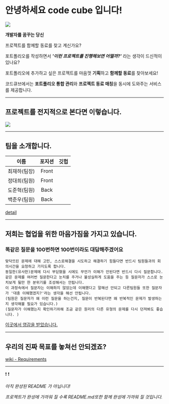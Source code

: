# 안녕하세요 code cube 입니다!

![](https://cdn.discordapp.com/attachments/919772630255534083/920252378769416192/unknown.png)

**개발자를 꿈꾸는 당신**

프로젝트를 함께할 동료를 찾고 계신가요?

포트폴리오를 작성하면서 <i>**'이런 프로젝트를 진행해보면 어떨까?'**</i>  라는 생각이 드신적이 있나요?

포트폴리오에 추가하고 싶은 프로젝트를 마음껏 **기획**하고 **함께할 동료**를 찾아보세요!

코드큐브에서는 **포트폴리오 통합 관리**와 **프로젝트 동료 매칭**을 동시에 도와주는 서비스를 제공합니다.

---

## 프로젝트를 전지적으로 본다면 이렇습니다.

![](https://cdn.discordapp.com/attachments/919772630255534083/920320780972212264/unknown.png)

---

## 팀을 소개합니다.

|이름|포지션|깃헙|
|:---:|:---:|:---:|
|최재하(팀장)|Front||
|정대희(팀원)|Front||
|도준혁(팀원)|Back||
|백준우(팀원)|Back||

[detail](https://github.com/codestates/codecube/wiki/work-log)

---

## 저희는 협업을 위한 마음가짐을 가지고 있습니다.

### 똑같은 질문을 100번하면 100번이라도 대답해주겠어요

```
맞닥뜨린 문제에 대해 고민, 스스로해결을 시도하고 해결하기 힘들다면 반드시 팀원들과의 회의시간을 요청하고 가지도록 합니다.
동일한(유사한)문제에 다시 부딛혔을 시에도 무언가 이해가 안된다면 반드시 다시 질문합니다.
같은 문제를 여러번 질문한다고 눈치를 주거나 불성실하게 도움을 주는 등 질문자가 스스로 눈치보게 될만 한 분위기를 조성해서는 안됩니다.
이 과정속에서 질문자는 이해하지 않았는데 이해했다고 말해선 안되고 다른팀원들 또한 질문자가 '대충 이해했겠지?'라는 생각을 해선 안됩니다.
(팀원은 질문자가 왜 이런 질문을 하는건지, 질문이 반복된다면 왜 반복적인 문제가 발생하는지 생각해볼 필요가 있습니다.)
(질문자가 이해했는지 확인하기위해 조금 같은 원리의 다른 유형의 문제를 다시 던져봐도 좋습니다. )

```
[이곳에서 영감을 받았습니다.](https://techblog.woowahan.com/2677/)

---

## 우리의 진짜 목표를 놓쳐선 안되겠죠?
[wiki - Requirements](https://github.com/codestates/codecube/wiki/requirements)

---

:exclamation: :exclamation:

<i>아직 완성된 README 가 아닙니다!</i>

<i>프로젝트가 완성에 가까워 질 수록 README.md또한 함께 완성에 가까워 질 것입니다. </i>
